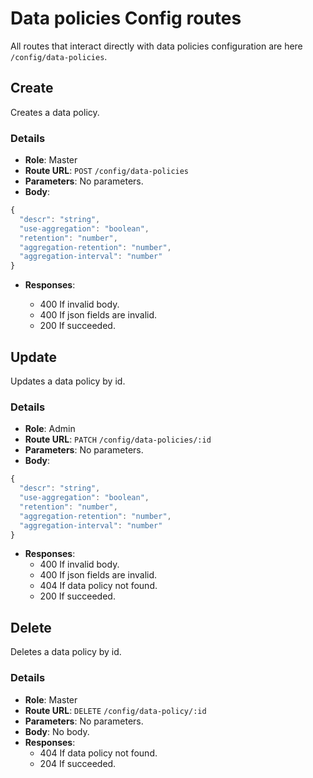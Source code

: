 # Data policies Config routes

All routes that interact directly with data policies configuration are here `/config/data-policies`.

## Create

Creates a data policy.

### Details

- **Role**: Master
- **Route URL**: `POST` `/config/data-policies`
- **Parameters**: No parameters.
- **Body**:

```js
{
  "descr": "string",
  "use-aggregation": "boolean",
  "retention": "number",
  "aggregation-retention": "number",
  "aggregation-interval": "number"
}
```

- **Responses**:

  - 400 If invalid body.
  - 400 If json fields are invalid.
  - 200 If succeeded.

## Update

Updates a data policy by id.

### Details

- **Role**: Admin
- **Route URL**: `PATCH` `/config/data-policies/:id`
- **Parameters**: No parameters.
- **Body**:

```js
{
  "descr": "string",
  "use-aggregation": "boolean",
  "retention": "number",
  "aggregation-retention": "number",
  "aggregation-interval": "number"
}
```

- **Responses**:
  - 400 If invalid body.
  - 400 If json fields are invalid.
  - 404 If data policy not found.
  - 200 If succeeded.

## Delete

Deletes a data policy by id.

### Details

- **Role**: Master
- **Route URL**: `DELETE` `/config/data-policy/:id`
- **Parameters**: No parameters.
- **Body**: No body.
- **Responses**:
  - 404 If data policy not found.
  - 204 If succeeded.

